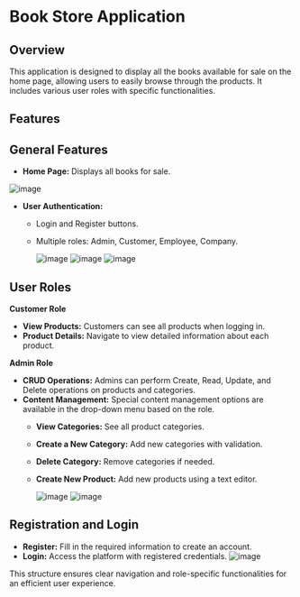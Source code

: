 # Book Store Application
## Overview
This application is designed to display all the books available for sale on the home page, allowing users to easily browse through the products. It includes various user roles with specific functionalities.

## Features
## General Features
* **Home Page:** Displays all books for sale.

![image](https://github.com/user-attachments/assets/3bba0c83-9882-4c06-89e8-f5a7ce60b916)

* **User Authentication:**
  * Login and Register buttons.
  * Multiple roles: Admin, Customer, Employee, Company.

    ![image](https://github.com/user-attachments/assets/f5741975-f501-47e9-8023-09709b89cd0d)
    ![image](https://github.com/user-attachments/assets/51301dc6-34e9-444a-8a00-90201f0b2d51)
    ![image](https://github.com/user-attachments/assets/1587cbf8-4a4f-420e-a011-7589a8786151)

## User Roles
**Customer Role**
* **View Products:** Customers can see all products when logging in.
* **Product Details:** Navigate to view detailed information about each product.
  
**Admin Role**
* **CRUD Operations:** Admins can perform Create, Read, Update, and Delete operations on products and categories.
* **Content Management:** Special content management options are available in the drop-down menu based on the role.
  * **View Categories:** See all product categories.
  * **Create a New Category:** Add new categories with validation.
  * **Delete Category:** Remove categories if needed.
  * **Create New Product:** Add new products using a text editor.

    ![image](https://github.com/user-attachments/assets/c42c9405-6fd6-4b61-b3e7-0467de9e1fed)
    ![image](https://github.com/user-attachments/assets/c6cea379-e15b-44a3-aa1c-a618443e3c5d)

## Registration and Login
* **Register:** Fill in the required information to create an account.
* **Login:** Access the platform with registered credentials.
![image](https://github.com/user-attachments/assets/d7b7debf-dbc4-46b1-a0ce-117121f84a3e)

This structure ensures clear navigation and role-specific functionalities for an efficient user experience.
